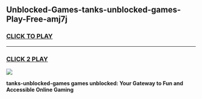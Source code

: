 
## Unblocked-Games-tanks-unblocked-games-Play-Free-amj7j
<h3>
<a href="https://premium76.site?title=tanks-unblocked-games&ref=18A1">CLICK TO PLAY</a></h3>
<hr>

<h3>
<a href="https://premium76.site?title=tanks-unblocked-games&ref=18A1">CLICK 2 PLAY</a>
  
</h3>

<a href="https://premium76.site?title=tanks-unblocked-games&ref=18A1"><img src="https://clearcache.store/games.png"></a>


**tanks-unblocked-games games unblocked: Your Gateway to Fun and Accessible Online Gaming**

